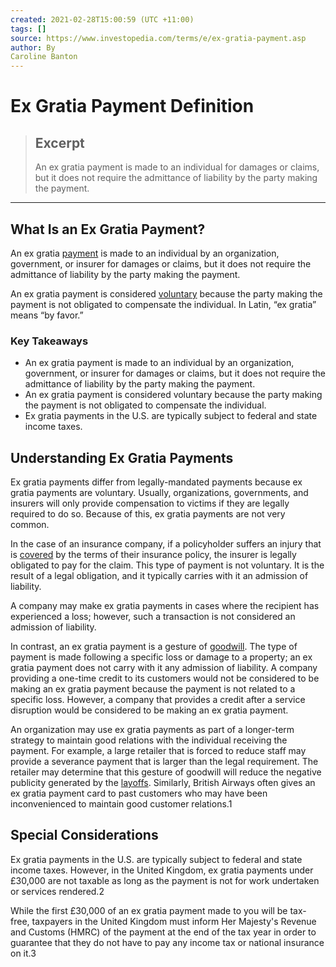 ```yaml
---
created: 2021-02-28T15:00:59 (UTC +11:00)
tags: []
source: https://www.investopedia.com/terms/e/ex-gratia-payment.asp
author: By
Caroline Banton
---
```


# Ex Gratia Payment Definition

> ## Excerpt
> An ex gratia payment is made to an individual for damages or claims, but it does not require the admittance of liability by the party making the payment.

---
## What Is an Ex Gratia Payment?

An ex gratia [payment](https://www.investopedia.com/terms/p/payment.asp) is made to an individual by an organization, government, or insurer for damages or claims, but it does not require the admittance of liability by the party making the payment.

An ex gratia payment is considered [voluntary](https://www.investopedia.com/terms/h/honorarium.asp) because the party making the payment is not obligated to compensate the individual. In Latin, “ex gratia” means “by favor.”

### Key Takeaways

-   An ex gratia payment is made to an individual by an organization, government, or insurer for damages or claims, but it does not require the admittance of liability by the party making the payment.
-   An ex gratia payment is considered voluntary because the party making the payment is not obligated to compensate the individual.
-   Ex gratia payments in the U.S. are typically subject to federal and state income taxes.

## Understanding Ex Gratia Payments

Ex gratia payments differ from legally-mandated payments because ex gratia payments are voluntary. Usually, organizations, governments, and insurers will only provide compensation to victims if they are legally required to do so. Because of this, ex gratia payments are not very common.

In the case of an insurance company, if a policyholder suffers an injury that is [covered](https://www.investopedia.com/terms/i/insurance-coverage.asp) by the terms of their insurance policy, the insurer is legally obligated to pay for the claim. This type of payment is not voluntary. It is the result of a legal obligation, and it typically carries with it an admission of liability.

A company may make ex gratia payments in cases where the recipient has experienced a loss; however, such a transaction is not considered an admission of liability.

In contrast, an ex gratia payment is a gesture of [goodwill](https://www.investopedia.com/terms/g/goodwill.asp). The type of payment is made following a specific loss or damage to a property; an ex gratia payment does not carry with it any admission of liability. A company providing a one-time credit to its customers would not be considered to be making an ex gratia payment because the payment is not related to a specific loss. However, a company that provides a credit after a service disruption would be considered to be making an ex gratia payment.

An organization may use ex gratia payments as part of a longer-term strategy to maintain good relations with the individual receiving the payment. For example, a large retailer that is forced to reduce staff may provide a severance payment that is larger than the legal requirement. The retailer may determine that this gesture of goodwill will reduce the negative publicity generated by the [layoffs](https://www.investopedia.com/terms/l/layoff.asp). Similarly, British Airways often gives an ex gratia payment card to past customers who may have been inconvenienced to maintain good customer relations.1

## Special Considerations

Ex gratia payments in the U.S. are typically subject to federal and state income taxes. However, in the United Kingdom, ex gratia payments under £30,000 are not taxable as long as the payment is not for work undertaken or services rendered.2

While the first £30,000 of an ex gratia payment made to you will be tax-free, taxpayers in the United Kingdom must inform Her Majesty's Revenue and Customs (HMRC) of the payment at the end of the tax year in order to guarantee that they do not have to pay any income tax or national insurance on it.3
